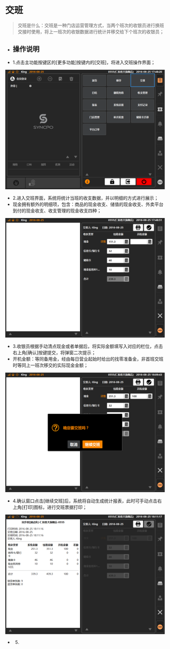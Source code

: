 # 交班  
> 交班是什么：交班是一种门店运营管理方式，当两个班次的收银员进行换班交接时使用，将上一班次的收银数据进行统计并移交给下个班次的收银员；  

* ## 操作说明
* 1.点击主功能按键区的[更多功能]按键内的[交班]，将进入交班操作界面；  


![](14交班.png)  

* 2.进入交班界面，系统将统计当班的收支数据，并以明细的方式进行展示；  
* 现金拥有额外的明细项，包含：商品的现金收支、储值的现金收支、外卖平台到付的现金收支、收支管理的现金收支四种；  

![](14交班-4.png)  
  
 
* 3.收银员根据手动清点现金或者单据后，将实际金额填写入对应的栏位，点击右上角[确认]按键提交，将弹窗二次提示；
* 开机金额：等同备用金，经由每日营业起始时给出的找零准备金，非首班交班时等同上一班次移交的实际现金金额；  

![](14交班-1.png)  
  
  * 4.确认窗口点击[继续交班]后，系统将自动生成统计报表，此时可手动点击右上角[打印]图标，进行交班票据打印；  
  
![](14交班-2.png)
    
  * 5.